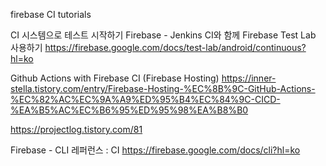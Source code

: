 firebase CI
tutorials


CI 시스템으로 테스트 시작하기
Firebase - Jenkins CI와 함께 Firebase Test Lab 사용하기
https://firebase.google.com/docs/test-lab/android/continuous?hl=ko

Github Actions with Firebase CI (Firebase Hosting)
https://inner-stella.tistory.com/entry/Firebase-Hosting-%EC%8B%9C-GitHub-Actions-%EC%82%AC%EC%9A%A9%ED%95%B4%EC%84%9C-CICD-%EA%B5%AC%EC%B6%95%ED%95%98%EA%B8%B0

https://projectlog.tistory.com/81


Firebase - CLI 레퍼런스 : CI
https://firebase.google.com/docs/cli?hl=ko